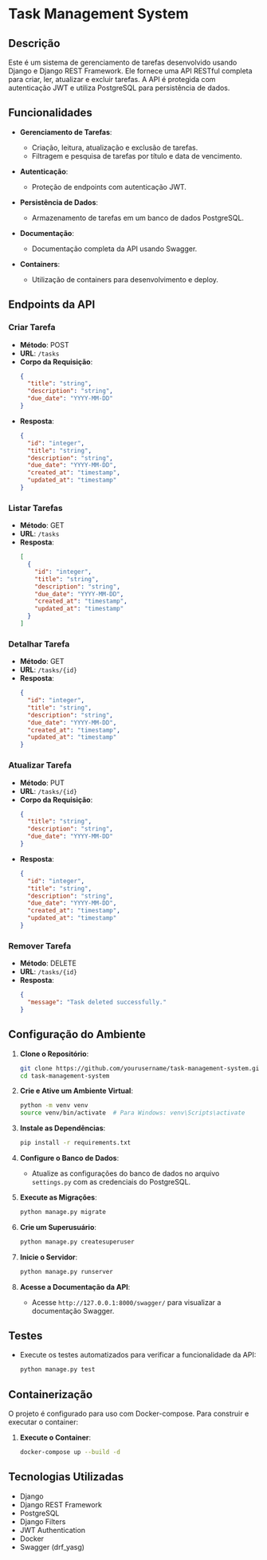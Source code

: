 # Task Management System

## Descrição

Este é um sistema de gerenciamento de tarefas desenvolvido usando Django e Django REST Framework. Ele fornece uma API RESTful completa para criar, ler, atualizar e excluir tarefas. A API é protegida com autenticação JWT e utiliza PostgreSQL para persistência de dados.

## Funcionalidades

- **Gerenciamento de Tarefas**:
  - Criação, leitura, atualização e exclusão de tarefas.
  - Filtragem e pesquisa de tarefas por título e data de vencimento.

- **Autenticação**:
  - Proteção de endpoints com autenticação JWT.

- **Persistência de Dados**:
  - Armazenamento de tarefas em um banco de dados PostgreSQL.

- **Documentação**:
  - Documentação completa da API usando Swagger.

- **Containers**:
  - Utilização de containers para desenvolvimento e deploy.

## Endpoints da API

### Criar Tarefa

- **Método**: POST
- **URL**: `/tasks`
- **Corpo da Requisição**:
    ```json
    {
      "title": "string",
      "description": "string",
      "due_date": "YYYY-MM-DD"
    }
    ```
- **Resposta**:
    ```json
    {
      "id": "integer",
      "title": "string",
      "description": "string",
      "due_date": "YYYY-MM-DD",
      "created_at": "timestamp",
      "updated_at": "timestamp"
    }
    ```

### Listar Tarefas

- **Método**: GET
- **URL**: `/tasks`
- **Resposta**:
    ```json
    [
      {
        "id": "integer",
        "title": "string",
        "description": "string",
        "due_date": "YYYY-MM-DD",
        "created_at": "timestamp",
        "updated_at": "timestamp"
      }
    ]
    ```

### Detalhar Tarefa

- **Método**: GET
- **URL**: `/tasks/{id}`
- **Resposta**:
    ```json
    {
      "id": "integer",
      "title": "string",
      "description": "string",
      "due_date": "YYYY-MM-DD",
      "created_at": "timestamp",
      "updated_at": "timestamp"
    }
    ```

### Atualizar Tarefa

- **Método**: PUT
- **URL**: `/tasks/{id}`
- **Corpo da Requisição**:
    ```json
    {
      "title": "string",
      "description": "string",
      "due_date": "YYYY-MM-DD"
    }
    ```
- **Resposta**:
    ```json
    {
      "id": "integer",
      "title": "string",
      "description": "string",
      "due_date": "YYYY-MM-DD",
      "created_at": "timestamp",
      "updated_at": "timestamp"
    }
    ```

### Remover Tarefa

- **Método**: DELETE
- **URL**: `/tasks/{id}`
- **Resposta**:
    ```json
    {
      "message": "Task deleted successfully."
    }
    ```

## Configuração do Ambiente

1. **Clone o Repositório**:
    ```bash
    git clone https://github.com/yourusername/task-management-system.git
    cd task-management-system
    ```

2. **Crie e Ative um Ambiente Virtual**:
    ```bash
    python -m venv venv
    source venv/bin/activate  # Para Windows: venv\Scripts\activate
    ```

3. **Instale as Dependências**:
    ```bash
    pip install -r requirements.txt
    ```

4. **Configure o Banco de Dados**:
    - Atualize as configurações do banco de dados no arquivo `settings.py` com as credenciais do PostgreSQL.

5. **Execute as Migrações**:
    ```bash
    python manage.py migrate
    ```

6. **Crie um Superusuário**:
    ```bash
    python manage.py createsuperuser
    ```

7. **Inicie o Servidor**:
    ```bash
    python manage.py runserver
    ```

8. **Acesse a Documentação da API**:
    - Acesse `http://127.0.0.1:8000/swagger/` para visualizar a documentação Swagger.

## Testes

- Execute os testes automatizados para verificar a funcionalidade da API:
    ```bash
    python manage.py test
    ```

## Containerização

O projeto é configurado para uso com Docker-compose. Para construir e executar o container:

1. **Execute o Container**:
    ```bash
    docker-compose up --build -d
    ```

## Tecnologias Utilizadas

- Django
- Django REST Framework
- PostgreSQL
- Django Filters
- JWT Authentication
- Docker
- Swagger (drf_yasg)

